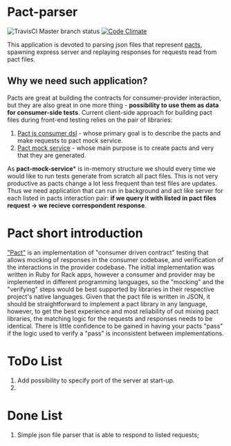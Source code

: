# Pact-parser

![TravisCI Master branch status](https://travis-ci.org/ichyr/pact-parser.svg?branch=master) 
[![Code Climate](https://codeclimate.com/github/ichyr/pact-parser/badges/gpa.svg)](https://codeclimate.com/github/ichyr/pact-parser)

This application is devoted to parsing json files that represent [pacts](https://github.com/pact-foundation/pact-specification), spawning express server and replaying responses for requests read from pact files.

## Why we need such application?

Pacts are great at building the contracts for consumer-provider interaction, but they are also great in one more thing - **possibility to use them as data for consumer-side tests**. Current client-side approach for building pact files during front-end testing relies on the pair of libraries:

1. [Pact js consumer dsl](https://github.com/DiUS/pact-consumer-js-dsl) - whose primary goal is to describe the pacts and make requests to pact mock service.
2. [Pact mock service](https://github.com/bethesque/pact-mock_service) - whose main purpose is to create pacts and very that they are generated.
 
As **pact-mock-service*** is in-memory structure we should every time we would like to run tests generate from scratch all pact files. This is not very productive as pacts change a lot less frequent than test files are updates. Thus we need application that can run in background and act like server for each listed in pacts interaction pair: 
**if we query it with listed in pact files request -> we recieve correspondent response**. 

# Pact short introduction

["Pact"](https://github.com/realestate-com-au/pact) is an implementation of "consumer driven contract" testing that allows mocking of responses in the consumer codebase, and verification of the interactions in the provider codebase. The initial implementation was written in Ruby for Rack apps, however a consumer and provider may be implemented in different programming languages, so the "mocking" and the "verifying" steps would be best supported by libraries in their respective project's native languages. Given that the pact file is written in JSON, it should be straightforward to implement a pact library in any language, however, to get the best experience and most reliability of out mixing pact libraries, the matching logic for the requests and responses needs to be identical. There is little confidence to be gained in having your pacts "pass" if the logic used to verify a "pass" is inconsistent between implementations.

# ToDo List

1. Add possibility to specify port of the server at start-up.
2. 

# Done List

1. Simple json file parser that is able to respond to listed requests;
